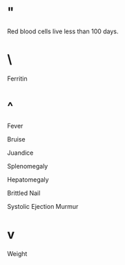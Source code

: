 # "

Red blood cells live less than 100 days.

# \

Ferritin

# ^

Fever

Bruise

Juandice

Splenomegaly

Hepatomegaly

Brittled Nail

Systolic Ejection Murmur

# v

Weight
